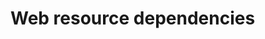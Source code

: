 # Web resource dependencies

<!-- https://docs.microsoft.com/en-us/dynamics365/customer-engagement/developer/web-resource-dependencies -->